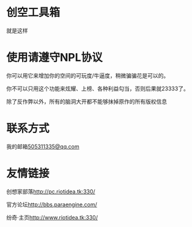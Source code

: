 创空工具箱
=======
就是这样

使用请遵守NPL协议
=======
你可以用它来增加你的空间的可玩度/牛逼度，稍微骗骗花是可以的。

你不可以只用这个功能来炫耀、上榜、各种利益勾当，否则后果就23333了。

除了反作弊以外，所有的脑洞大开都不能够抹掉原作的所有版权信息

联系方式
=======
我的邮箱<505311335@qq.com>

友情链接
=======
创想家部落<http://pc.riotidea.tk:330/>

官方论坛<http://bbs.paraengine.com/>

纷奇·主页<http://www.riotidea.tk:330/>
